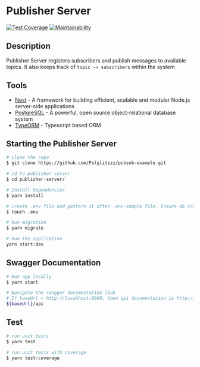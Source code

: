 # Publisher Server

[![Test Coverage](https://api.codeclimate.com/v1/badges/7675f7e631d3e3743dbd/test_coverage)](https://codeclimate.com/github/Felglitzzz/pubsub-example/test_coverage) [![Maintainability](https://api.codeclimate.com/v1/badges/7675f7e631d3e3743dbd/maintainability)](https://codeclimate.com/github/Felglitzzz/pubsub-example/maintainability)

## Description

Publisher Server registers subscribers and publish messages to available topics. It also keeps track of `topic -> subscribers` within the system

## Tools
- [Nest](https://docs.nestjs.com/) - A framework for building efficient, scalable and modular Node.js server-side applications
- [PostgreSQL](https://www.postgresql.org/) - A powerful, open source object-relational database system
- [TypeORM](https://typeorm.io/#/) - Typescript based ORM


## Starting the Publisher Server

```bash
# clone the repo
$ git clone https://github.com/Felglitzzz/pubsub-example.git

# cd to publisher server
$ cd publisher-server/

# Install Dependencies
$ yarn install

# Create .env file and pattern it after .env-sample file. Ensure db credentials are added to .env in this step
$ touch .env

# Run migration
$ yarn migrate

# Run the application
yarn start:dev

```

## Swagger Documentation
```bash
# Run app locally
$ yarn start

# Navigate the swagger documentation link
# If baseUrl = http://localhost:8000, then api documentation is http://localhost:8000/api
${baseUrl}/api
```

## Test

```bash
# run unit tests
$ yarn test

# run unit tests with coverage
$ yarn test:coverage
```
